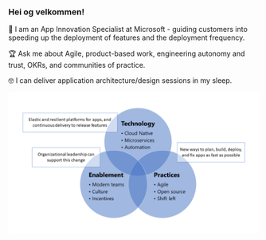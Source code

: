 ### Hei og velkommen!

💼 I am an App Innovation Specialist at Microsoft - guiding customers into speeding up the deployment of features and the deployment frequency.

🏆 Ask me about Agile, product-based work, engineering autonomy and trust, OKRs, and communities of practice.

🤓 I can deliver application architecture/design sessions in my sleep.

![A Venn diagram with the following three circles: Technology (Cloud Native, microservices, and automation), Practices (Agile, open source, and shift left), and Enablement (modern teams, culture, and incentives).](./media/brand.png)
